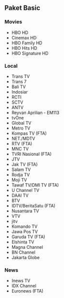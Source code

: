 ## Paket Basic
### Movies
* HBO HD
* Cinemax HD
* HBO Family HD
* HBO Hits HD
* HBO Signature HD
### Local
* Trans TV
* Trans 7
* Bali TV
* Indosiar
* RCTI
* SCTV
* ANTV
* Reyvan Aprilian - EM113
* tvOne
* Global TV
* Metro TV
* Kompas TV (FTA)
* NET./MDTV
* RTV (FTA)
* MNC TV
* TVRI Nasional (FTA)
* JTV
* Jak TV (FTA)
* Salam TV
* Rodja TV
* Moji TV
* Tawaf TV/DMI TV (FTA)
* U Channel TV
* DAAI TV
* BTV
* IDTV/BeritaSatu (FTA)
* Nusantara TV
* VTV
* jitv
* Komando TV
* Jawa Pos TV
* Garuda TV (FTA)
* Elshinta TV
* Magna Channel
* BN Channel
* Jakarta Globe
### News
* Inews TV
* IDX Channel
* Euronews (FTA)
